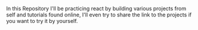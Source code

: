 In this Repository I'll be practicing react by building various projects from self and tutorials found online, I'll even try to share the link to the projects if you want to try it by yourself.